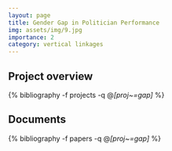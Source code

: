 ```yaml
---
layout: page
title: Gender Gap in Politician Performance
img: assets/img/9.jpg
importance: 2
category: vertical linkages
---
```


## Project overview

<div class="publications">

  {% bibliography -f projects -q @*[proj~=gap]* %}

</div>

## Documents

<div class="publications">

  {% bibliography -f papers -q @*[proj~=gap]* %}

</div>
